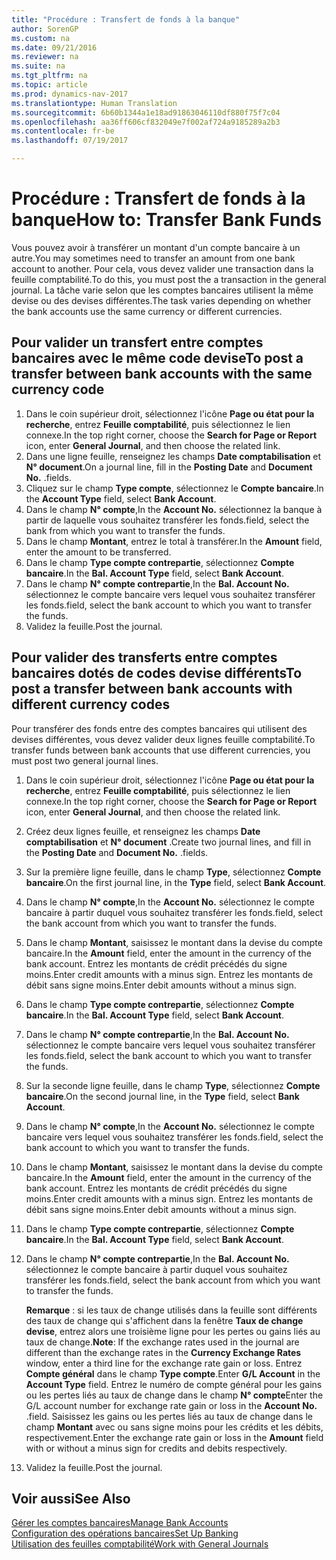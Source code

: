```yaml
---
title: "Procédure : Transfert de fonds à la banque"
author: SorenGP
ms.custom: na
ms.date: 09/21/2016
ms.reviewer: na
ms.suite: na
ms.tgt_pltfrm: na
ms.topic: article
ms.prod: dynamics-nav-2017
ms.translationtype: Human Translation
ms.sourcegitcommit: 6b60b1344a1e18ad91863046110df880f75f7c04
ms.openlocfilehash: aa36ff606cf832049e7f002af724a9185289a2b3
ms.contentlocale: fr-be
ms.lasthandoff: 07/19/2017

---
```


# <a name="how-to-transfer-bank-funds"></a><span data-ttu-id="1b63b-102">Procédure : Transfert de fonds à la banque</span><span class="sxs-lookup"><span data-stu-id="1b63b-102">How to: Transfer Bank Funds</span></span>
<span data-ttu-id="1b63b-103">Vous pouvez avoir à transférer un montant d'un compte bancaire à un autre.</span><span class="sxs-lookup"><span data-stu-id="1b63b-103">You may sometimes need to transfer an amount from one bank account to another.</span></span> <span data-ttu-id="1b63b-104">Pour cela, vous devez valider une transaction dans la feuille comptabilité.</span><span class="sxs-lookup"><span data-stu-id="1b63b-104">To do this, you must post the a transaction in the general journal.</span></span> <span data-ttu-id="1b63b-105">La tâche varie selon que les comptes bancaires utilisent la même devise ou des devises différentes.</span><span class="sxs-lookup"><span data-stu-id="1b63b-105">The task varies depending on whether the bank accounts use the same currency or different currencies.</span></span>

## <a name="to-post-a-transfer-between-bank-accounts-with-the-same-currency-code"></a><span data-ttu-id="1b63b-106">Pour valider un transfert entre comptes bancaires avec le même code devise</span><span class="sxs-lookup"><span data-stu-id="1b63b-106">To post a transfer between bank accounts with the same currency code</span></span>
1. <span data-ttu-id="1b63b-107">Dans le coin supérieur droit, sélectionnez l'icône **Page ou état pour la recherche**, entrez **Feuille comptabilité**, puis sélectionnez le lien connexe.</span><span class="sxs-lookup"><span data-stu-id="1b63b-107">In the top right corner, choose the **Search for Page or Report** icon, enter **General Journal**, and then choose the related link.</span></span>
2. <span data-ttu-id="1b63b-108">Dans une ligne feuille, renseignez les champs **Date comptabilisation** et **N° document**.</span><span class="sxs-lookup"><span data-stu-id="1b63b-108">On a journal line, fill in the **Posting Date** and **Document No.**</span></span> <span data-ttu-id="1b63b-109">.</span><span class="sxs-lookup"><span data-stu-id="1b63b-109">fields.</span></span>
3. <span data-ttu-id="1b63b-110">Cliquez sur le champ **Type compte**, sélectionnez le **Compte bancaire**.</span><span class="sxs-lookup"><span data-stu-id="1b63b-110">In the **Account Type** field, select **Bank Account**.</span></span>
4. <span data-ttu-id="1b63b-111">Dans le champ **N° compte**,</span><span class="sxs-lookup"><span data-stu-id="1b63b-111">In the **Account No.**</span></span> <span data-ttu-id="1b63b-112">sélectionnez la banque à partir de laquelle vous souhaitez transférer les fonds.</span><span class="sxs-lookup"><span data-stu-id="1b63b-112">field, select the bank from which you want to transfer the funds.</span></span>
5. <span data-ttu-id="1b63b-113">Dans le champ **Montant**, entrez le total à transférer.</span><span class="sxs-lookup"><span data-stu-id="1b63b-113">In the **Amount** field, enter the amount to be transferred.</span></span>
6. <span data-ttu-id="1b63b-114">Dans le champ **Type compte contrepartie**, sélectionnez **Compte bancaire**.</span><span class="sxs-lookup"><span data-stu-id="1b63b-114">In the **Bal. Account Type** field, select **Bank Account**.</span></span>
7. <span data-ttu-id="1b63b-115">Dans le champ **N° compte contrepartie**,</span><span class="sxs-lookup"><span data-stu-id="1b63b-115">In the **Bal. Account No.**</span></span> <span data-ttu-id="1b63b-116">sélectionnez le compte bancaire vers lequel vous souhaitez transférer les fonds.</span><span class="sxs-lookup"><span data-stu-id="1b63b-116">field, select the bank account to which you want to transfer the funds.</span></span>
8. <span data-ttu-id="1b63b-117">Validez la feuille.</span><span class="sxs-lookup"><span data-stu-id="1b63b-117">Post the journal.</span></span>

## <a name="to-post-a-transfer-between-bank-accounts-with-different-currency-codes"></a><span data-ttu-id="1b63b-118">Pour valider des transferts entre comptes bancaires dotés de codes devise différents</span><span class="sxs-lookup"><span data-stu-id="1b63b-118">To post a transfer between bank accounts with different currency codes</span></span>
<span data-ttu-id="1b63b-119">Pour transférer des fonds entre des comptes bancaires qui utilisent des devises différentes, vous devez valider deux lignes feuille comptabilité.</span><span class="sxs-lookup"><span data-stu-id="1b63b-119">To transfer funds between bank accounts that use different currencies, you must post two general journal lines.</span></span>

1. <span data-ttu-id="1b63b-120">Dans le coin supérieur droit, sélectionnez l'icône **Page ou état pour la recherche**, entrez **Feuille comptabilité**, puis sélectionnez le lien connexe.</span><span class="sxs-lookup"><span data-stu-id="1b63b-120">In the top right corner, choose the **Search for Page or Report** icon, enter **General Journal**, and then choose the related link.</span></span>
2. <span data-ttu-id="1b63b-121">Créez deux lignes feuille, et renseignez les champs **Date comptabilisation** et **N° document** .</span><span class="sxs-lookup"><span data-stu-id="1b63b-121">Create two journal lines, and fill in the **Posting Date** and **Document No.**</span></span> <span data-ttu-id="1b63b-122">.</span><span class="sxs-lookup"><span data-stu-id="1b63b-122">fields.</span></span>
3. <span data-ttu-id="1b63b-123">Sur la première ligne feuille, dans le champ **Type**, sélectionnez **Compte bancaire**.</span><span class="sxs-lookup"><span data-stu-id="1b63b-123">On the first journal line, in the **Type** field, select **Bank Account**.</span></span>
4. <span data-ttu-id="1b63b-124">Dans le champ **N° compte**,</span><span class="sxs-lookup"><span data-stu-id="1b63b-124">In the **Account No.**</span></span> <span data-ttu-id="1b63b-125">sélectionnez le compte bancaire à partir duquel vous souhaitez transférer les fonds.</span><span class="sxs-lookup"><span data-stu-id="1b63b-125">field, select the bank account from which you want to transfer the funds.</span></span>
5. <span data-ttu-id="1b63b-126">Dans le champ **Montant**, saisissez le montant dans la devise du compte bancaire.</span><span class="sxs-lookup"><span data-stu-id="1b63b-126">In the **Amount** field, enter the amount in the currency of the bank account.</span></span> <span data-ttu-id="1b63b-127">Entrez les montants de crédit précédés du signe moins.</span><span class="sxs-lookup"><span data-stu-id="1b63b-127">Enter credit amounts with a minus sign.</span></span> <span data-ttu-id="1b63b-128">Entrez les montants de débit sans signe moins.</span><span class="sxs-lookup"><span data-stu-id="1b63b-128">Enter debit amounts without a minus sign.</span></span>
6. <span data-ttu-id="1b63b-129">Dans le champ **Type compte contrepartie**, sélectionnez **Compte bancaire**.</span><span class="sxs-lookup"><span data-stu-id="1b63b-129">In the **Bal. Account Type** field, select **Bank Account**.</span></span>
7. <span data-ttu-id="1b63b-130">Dans le champ **N° compte contrepartie**,</span><span class="sxs-lookup"><span data-stu-id="1b63b-130">In the **Bal. Account No.**</span></span> <span data-ttu-id="1b63b-131">sélectionnez le compte bancaire vers lequel vous souhaitez transférer les fonds.</span><span class="sxs-lookup"><span data-stu-id="1b63b-131">field, select the bank account to which you want to transfer the funds.</span></span>
8. <span data-ttu-id="1b63b-132">Sur la seconde ligne feuille, dans le champ **Type**, sélectionnez **Compte bancaire**.</span><span class="sxs-lookup"><span data-stu-id="1b63b-132">On the second journal line, in the **Type** field, select **Bank Account**.</span></span>
9. <span data-ttu-id="1b63b-133">Dans le champ **N° compte**,</span><span class="sxs-lookup"><span data-stu-id="1b63b-133">In the **Account No.**</span></span> <span data-ttu-id="1b63b-134">sélectionnez le compte bancaire vers lequel vous souhaitez transférer les fonds.</span><span class="sxs-lookup"><span data-stu-id="1b63b-134">field, select the bank account to which you want to transfer the funds.</span></span>
10. <span data-ttu-id="1b63b-135">Dans le champ **Montant**, saisissez le montant dans la devise du compte bancaire.</span><span class="sxs-lookup"><span data-stu-id="1b63b-135">In the **Amount** field, enter the amount in the currency of the bank account.</span></span> <span data-ttu-id="1b63b-136">Entrez les montants de crédit précédés du signe moins.</span><span class="sxs-lookup"><span data-stu-id="1b63b-136">Enter credit amounts with a minus sign.</span></span> <span data-ttu-id="1b63b-137">Entrez les montants de débit sans signe moins.</span><span class="sxs-lookup"><span data-stu-id="1b63b-137">Enter debit amounts without a minus sign.</span></span>
11. <span data-ttu-id="1b63b-138">Dans le champ **Type compte contrepartie**, sélectionnez **Compte bancaire**.</span><span class="sxs-lookup"><span data-stu-id="1b63b-138">In the **Bal. Account Type** field, select **Bank Account**.</span></span>  
12. <span data-ttu-id="1b63b-139">Dans le champ **N° compte contrepartie**,</span><span class="sxs-lookup"><span data-stu-id="1b63b-139">In the **Bal. Account No.**</span></span> <span data-ttu-id="1b63b-140">sélectionnez le compte bancaire à partir duquel vous souhaitez transférer les fonds.</span><span class="sxs-lookup"><span data-stu-id="1b63b-140">field, select the bank account from which you want to transfer the funds.</span></span>

    <span data-ttu-id="1b63b-141">**Remarque** : si les taux de change utilisés dans la feuille sont différents des taux de change qui s'affichent dans la fenêtre **Taux de change devise**, entrez alors une troisième ligne pour les pertes ou gains liés au taux de change.</span><span class="sxs-lookup"><span data-stu-id="1b63b-141">**Note**: If the exchange rates used in the journal are different than the exchange rates in the **Currency Exchange Rates** window, enter a third line for the exchange rate gain or loss.</span></span> <span data-ttu-id="1b63b-142">Entrez **Compte général** dans le champ **Type compte**.</span><span class="sxs-lookup"><span data-stu-id="1b63b-142">Enter **G/L Account** in the **Account Type** field.</span></span> <span data-ttu-id="1b63b-143">Entrez le numéro de compte général pour les gains ou les pertes liés au taux de change dans le champ **N° compte**</span><span class="sxs-lookup"><span data-stu-id="1b63b-143">Enter the G/L account number for exchange rate gain or loss in the **Account No.**</span></span> <span data-ttu-id="1b63b-144">.</span><span class="sxs-lookup"><span data-stu-id="1b63b-144">field.</span></span> <span data-ttu-id="1b63b-145">Saisissez les gains ou les pertes liés au taux de change dans le champ **Montant** avec ou sans signe moins pour les crédits et les débits, respectivement.</span><span class="sxs-lookup"><span data-stu-id="1b63b-145">Enter the exchange rate gain or loss in the **Amount** field with or without a minus sign for credits and debits respectively.</span></span>
13. <span data-ttu-id="1b63b-146">Validez la feuille.</span><span class="sxs-lookup"><span data-stu-id="1b63b-146">Post the journal.</span></span>

## <a name="see-also"></a><span data-ttu-id="1b63b-147">Voir aussi</span><span class="sxs-lookup"><span data-stu-id="1b63b-147">See Also</span></span>  
[<span data-ttu-id="1b63b-148">Gérer les comptes bancaires</span><span class="sxs-lookup"><span data-stu-id="1b63b-148">Manage Bank Accounts</span></span>](bank-manage-bank-accounts.md)  
[<span data-ttu-id="1b63b-149">Configuration des opérations bancaires</span><span class="sxs-lookup"><span data-stu-id="1b63b-149">Set Up Banking</span></span>](bank-setup-banking.md)  
[<span data-ttu-id="1b63b-150">Utilisation des feuilles comptabilité</span><span class="sxs-lookup"><span data-stu-id="1b63b-150">Work with General Journals</span></span>](ui-work-general-journals.md)


